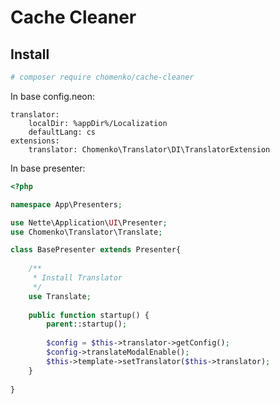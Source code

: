 Cache Cleaner
=============

Install
-------

````bash
# composer require chomenko/cache-cleaner
````
In base config.neon:
````neon
translator:
    localDir: %appDir%/Localization
    defaultLang: cs
extensions:
    translator: Chomenko\Translator\DI\TranslatorExtension
````

In base presenter:
````php
<?php

namespace App\Presenters;

use Nette\Application\UI\Presenter;
use Chomenko\Translator\Translate;

class BasePresenter extends Presenter{
 
    /**
     * Install Translator 
     */
    use Translate;
    
    public function startup() {
        parent::startup();
        
        $config = $this->translator->getConfig();
        $config->translateModalEnable();
        $this->template->setTranslator($this->translator);
    }
    
}
````